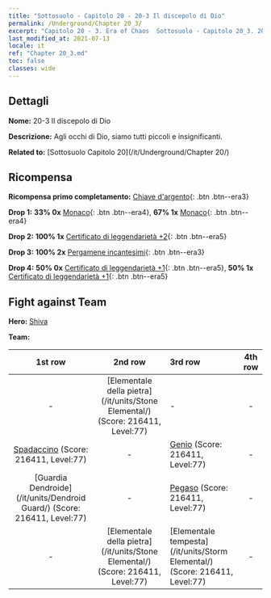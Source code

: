 ```yaml
---
title: "Sottosuolo - Capitolo 20 - 20-3 Il discepolo di Dio"
permalink: /Underground/Chapter 20_3/
excerpt: "Capitolo 20 - 3. Era of Chaos  Sottosuolo - Capitolo 20_3. 20-3 Il discepolo di Dio"
last_modified_at: 2021-07-13
locale: it
ref: "Chapter 20_3.md"
toc: false
classes: wide
---
```


## Dettagli

 **Nome:** 20-3 Il discepolo di Dio

 **Descrizione:** Agli occhi di Dio, siamo tutti piccoli e insignificanti.

 **Related to:** [Sottosuolo Capitolo 20](/it/Underground/Chapter 20/)

## Ricompensa

 **Ricompensa primo completamento:** [Chiave d'argento](/ItemsIT/con_693/){: .btn .btn--era3}

 **Drop 1:** **33% 0x** [Monaco](/ItemsIT/unt_194/){: .btn .btn--era4}, **67% 1x** [Monaco](/ItemsIT/unt_194/){: .btn .btn--era4}

 **Drop 2:** **100% 1x** [Certificato di leggendarietà +2](/ItemsIT/mat_81/){: .btn .btn--era5}

 **Drop 3:** **100% 2x** [Pergamene incantesimi](/ItemsIT/con_694/){: .btn .btn--era3}

 **Drop 4:** **50% 0x** [Certificato di leggendarietà +1](/ItemsIT/mat_74/){: .btn .btn--era5}, **50% 1x** [Certificato di leggendarietà +1](/ItemsIT/mat_74/){: .btn .btn--era5}


## Fight against Team
 **Hero:** [Shiva](/it/heroes/Shiva/)

 **Team:**


  | 1st row | 2nd row | 3rd row | 4th row |
  |:----:|:----:|:----|:----:|
  | - | [Elementale della pietra](/it/units/Stone Elemental/) (Score: 216411, Level:77)  | - | - |
  | [Spadaccino](/it/units/Swordsman/) (Score: 216411, Level:77)  | - | [Genio](/it/units/Genie/) (Score: 216411, Level:77)  | - |
  | [Guardia Dendroide](/it/units/Dendroid Guard/) (Score: 216411, Level:77)  | - | [Pegaso](/it/units/Pegasus/) (Score: 216411, Level:77)  | - |
  | - | [Elementale della pietra](/it/units/Stone Elemental/) (Score: 216411, Level:77)  | [Elementale tempesta](/it/units/Storm Elemental/) (Score: 216411, Level:77)  | - |


